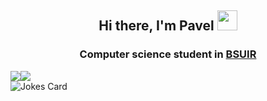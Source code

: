 <h2 align="center">Hi there, I'm Pavel <img src="https://github.com/blackcater/blackcater/raw/main/images/Hi.gif" height="32"/></h2>
<h3 align="center">Computer science student in <a href="https://www.bsuir.by/" target="_blank">BSUIR</a></h3>
<!--
<div align="center"><img src="https://readme-typing-svg.demolab.com?font=Bree+Serif&duration=4500&pause=600&color=FF2525&center=true&vCenter=true&width=460&height=18&lines=Computer+science+student+in"/></div>
-->
<!--
**gabrpavel/gabrpavel** is a ✨ _special_ ✨ repository because its `README.md` (this file) appears on your GitHub profile.

Here are some ideas to get you started:

- 🔭 I’m currently working on ...
- 🌱 I’m currently learning ...
- 👯 I’m looking to collaborate on ...
- 🤔 I’m looking for help with ...
- 💬 Ask me about ...
- 📫 How to reach me: ...
- 😄 Pronouns: ...
- ⚡ Fun fact: ...
-->
<!---Для компактной версии-->
<div ><img src="https://github-readme-stats.vercel.app/api/top-langs/?username=gabrpavel&layout=compact&hide=CMake,HTML,CSS&card_width=400"/><img src="https://quotes-github-readme.vercel.app/api?type=horizontal&theme=dark"/>
</div>

<img src="https://readme-jokes.vercel.app/api" alt="Jokes Card" />
